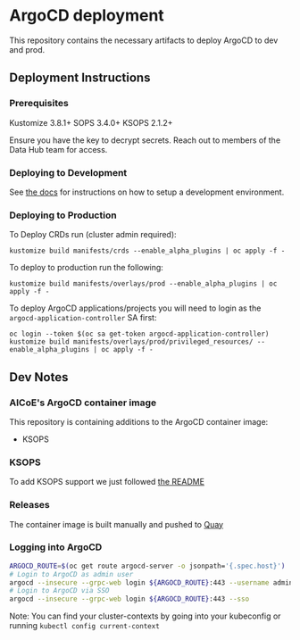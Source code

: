 # ArgoCD deployment

This repository contains the necessary artifacts to deploy ArgoCD to dev and prod.

## Deployment Instructions

### Prerequisites
Kustomize 3.8.1+
SOPS 3.4.0+
KSOPS 2.1.2+

Ensure you have the key to decrypt secrets. Reach out to members of the Data Hub team for access.

### Deploying to Development

See [the docs](docs/setup_argocd_dev_enviornment.md) for instructions on how to setup a development environment.

### Deploying to Production
To Deploy CRDs run (cluster admin required):
```
kustomize build manifests/crds --enable_alpha_plugins | oc apply -f -
```

To deploy to production run the following:
```
kustomize build manifests/overlays/prod --enable_alpha_plugins | oc apply -f -
```

To deploy ArgoCD applications/projects you will need to login as the `argocd-application-controller` SA first:

```
oc login --token $(oc sa get-token argocd-application-controller)
kustomize build manifests/overlays/prod/privileged_resources/ --enable_alpha_plugins | oc apply -f -
```

## Dev Notes

### AICoE's ArgoCD container image

This repository is containing additions to the ArgoCD container image:

* KSOPS

### KSOPS

To add KSOPS support we just followed [the README](https://github.com/viaduct-ai/kustomize-sops#argo-cd-integration-)

### Releases

The container image is built manually and pushed to [Quay](https://quay.io/repository/aicoe/argocd)

### Logging into ArgoCD

```bash
ARGOCD_ROUTE=$(oc get route argocd-server -o jsonpath='{.spec.host}')
# Login to ArgoCD as admin user
argocd --insecure --grpc-web login ${ARGOCD_ROUTE}:443 --username admin --password ${ARGOCD_SERVER_PASSWORD}
# Login to ArgoCD via SSO
argocd --insecure --grpc-web login ${ARGOCD_ROUTE}:443 --sso
```

Note: You can find your cluster-contexts by going into your kubeconfig or running `kubectl config current-context`
